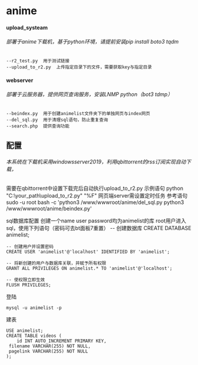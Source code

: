# anime
#### upload_systeam
###### 部署于anime下载机，基于python环境，请提前安装pip install boto3 tqdm

    --r2_test.py  用于测试链接
    --upload_to_r2.py  上传指定目录下的文件，需要获取key与指定目录
#### webserver
###### 部署于云服务器，提供网页查询服务，安装LNMP python（bot3 tdmp）
    --beindex.py  用于创建animelist文件夹下的单独网页与index网页
    --del_sql.py  用于清理sql语句，防止重复查询
    --search.php  提供查询功能
## 配置 	
###### 本系统在下载机采用windowsserver2019，利用qbittorrent的rss订阅实现自动下载，
需要在qbittorrent中设置下载完后自动执行upload_to_r2.py 示例语句 
	python "C:\your_path\upload_to_r2.py" "%F"
网页端server需设置定时任务 参考语句 
	sudo -u root bash -c 'python3 /www/wwwroot/anime/del_sql.py python3 /www/wwwroot/anime/beindex.py'

sql数据库配置
创建一个name user password均为animelist的库
root用户进入sql，使用下列语句（密码可去bt面板7重置）
	-- 创建数据库
	CREATE DATABASE animelist;
	
	-- 创建用户并设置密码
	CREATE USER 'animelist'@'localhost' IDENTIFIED BY 'animelist';
	
	-- 将新创建的用户与数据库关联，并赋予所有权限
	GRANT ALL PRIVILEGES ON animelist.* TO 'animelist'@'localhost';
	
	-- 使权限立即生效
	FLUSH PRIVILEGES;

登陆

	mysql -u animelist -p 

建表

	USE animelist;
	CREATE TABLE videos (
    	id INT AUTO_INCREMENT PRIMARY KEY,
   	 filename VARCHAR(255) NOT NULL,
   	 pagelink VARCHAR(255) NOT NULL
	);
